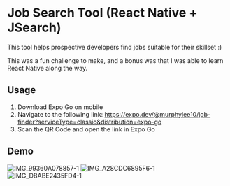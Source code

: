 # Job Search Tool (React Native + JSearch)

This tool helps prospective developers find jobs suitable for their skillset :)

This was a fun challenge to make, and a bonus was that I was able to learn React Native along the way.

## Usage
1. Download Expo Go on mobile
2. Navigate to the following link: https://expo.dev/@murphylee10/job-finder?serviceType=classic&distribution=expo-go
3. Scan the QR Code and open the link in Expo Go

## Demo

![IMG_99360A078857-1](https://github.com/murphylee10/mobile-job-search-engine/assets/62623991/5699d8d3-8a29-4a39-a08e-e15309e6868e)
![IMG_A28CDC6895F6-1](https://github.com/murphylee10/mobile-job-search-engine/assets/62623991/8a2f6f41-c4d7-437e-89da-60b23b12e9be)
![IMG_DBABE2435FD4-1](https://github.com/murphylee10/mobile-job-search-engine/assets/62623991/eaedfa0f-0e82-444b-9011-2e3297b886fd)
